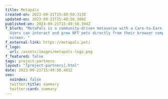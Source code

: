 ```yaml
---
title: Metapals
created-on: 2023-09-21T15:49:50.313Z
updated-on: 2023-09-21T15:49:50.380Z
published-on: 2023-09-21T15:49:50.394Z
f_blurb: "MetaPals is a community-driven metaverse with a Care-to-Earn system.
  Users can interact and grow NFT pets directly from their browser computer
  screen. "
f_external-link: https://metapals.pet/
f_logo:
  url: /assets/images/metapals-logo.png
f_featured: false
tags: project-partners
layout: "[project-partners].html"
date: 2023-09-21T15:49:50.401Z
seo:
  noindex: false
  twitter:title: summary
  twitter:card: summary
---
```

